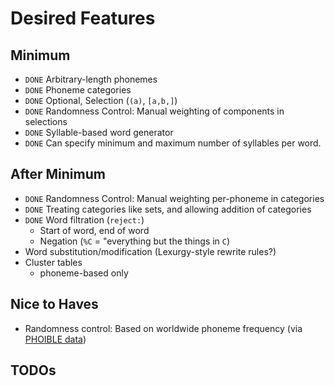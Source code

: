 # Desired Features

## Minimum

- `DONE` Arbitrary-length phonemes
- `DONE` Phoneme categories
- `DONE` Optional, Selection (`(a)`, `[a,b,]`)
- `DONE` Randomness Control: Manual weighting of components in selections
- `DONE` Syllable-based word generator
- `DONE` Can specify minimum and maximum number of syllables per word.

## After Minimum

- `DONE` Randomness Control: Manual weighting per-phoneme in categories
- `DONE` Treating categories like sets, and allowing addition of categories
- `DONE` Word filtration (`reject:`)
  - Start of word, end of word
  - Negation (`%C` = "everything but the things in `C`)
- Word substitution/modification (Lexurgy-style rewrite rules?)
- Cluster tables
  - phoneme-based only

## Nice to Haves

- Randomness control: Based on worldwide phoneme frequency (via [PHOIBLE data](https://phoible.org/))

## TODOs
